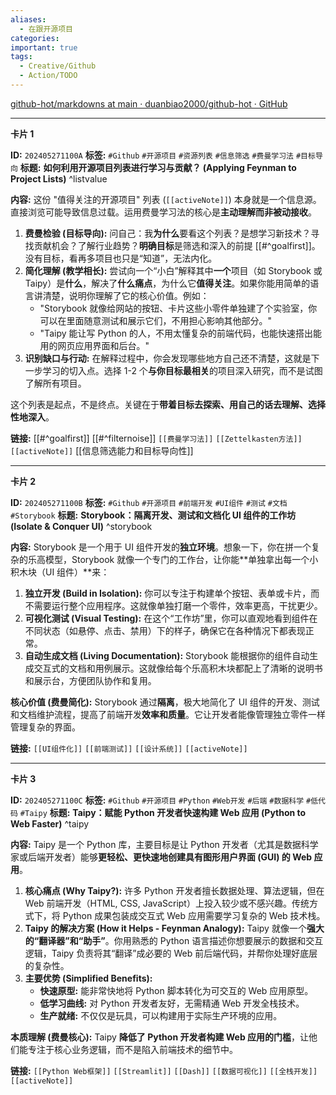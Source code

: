 ```yaml
---
aliases:
  - 在跟开源项目
categories: 
important: true
tags:
  - Creative/Github
  - Action/TODO
---
```


[github-hot/markdowns at main · duanbiao2000/github-hot · GitHub](https://github.com/duanbiao2000/github-hot/tree/main/markdowns)

---

**卡片 1**

**ID:** `202405271100A`
**标签:** `#Github` `#开源项目` `#资源列表` `#信息筛选` `#费曼学习法` `#目标导向`
**标题:** **如何利用开源项目列表进行学习与贡献？ (Applying Feynman to Project Lists)** ^listvalue

**内容:**
这份 "值得关注的开源项目" 列表 (`[[activeNote]]`) 本身就是一个信息源。直接浏览可能导致信息过载。运用费曼学习法的核心是**主动理解而非被动接收**。

1.  **费曼检验 (目标导向):** 问自己：我**为什么**要看这个列表？是想学习新技术？寻找贡献机会？了解行业趋势？**明确目标**是筛选和深入的前提 [[#^goalfirst]]。没有目标，看再多项目也只是“知道”，无法内化。
2.  **简化理解 (教学相长):** 尝试向一个“小白”解释其中**一个**项目（如 Storybook 或 Taipy）是**什么**，解决了**什么痛点**，为什么它**值得关注**。如果你能用简单的语言讲清楚，说明你理解了它的核心价值。例如：
    *   "Storybook 就像给网站的按钮、卡片这些小零件单独建了个实验室，你可以在里面随意测试和展示它们，不用担心影响其他部分。"
    *   "Taipy 能让写 Python 的人，不用太懂复杂的前端代码，也能快速搭出能用的网页应用界面和后台。"
3.  **识别缺口与行动:** 在解释过程中，你会发现哪些地方自己还不清楚，这就是下一步学习的切入点。选择 1-2 个**与你目标最相关**的项目深入研究，而不是试图了解所有项目。

这个列表是起点，不是终点。关键在于**带着目标去探索、用自己的话去理解、选择性地深入**。

**链接:** [[#^goalfirst]] [[#^filternoise]] `[[费曼学习法]]` `[[Zettelkasten方法]]` `[[activeNote]]` [[信息筛选能力和目标导向性]]

---

**卡片 2**

**ID:** `202405271100B`
**标签:** `#Github` `#开源项目` `#前端开发` `#UI组件` `#测试` `#文档` `#Storybook`
**标题:** **Storybook：隔离开发、测试和文档化 UI 组件的工作坊 (Isolate & Conquer UI)** ^storybook

**内容:**
Storybook 是一个用于 UI 组件开发的**独立环境**。想象一下，你在拼一个复杂的乐高模型，Storybook 就像一个专门的工作台，让你能**单独拿出每一个小积木块（UI 组件）**来：

1.  **独立开发 (Build in Isolation):** 你可以专注于构建单个按钮、表单或卡片，而不需要运行整个应用程序。这就像单独打磨一个零件，效率更高，干扰更少。
2.  **可视化测试 (Visual Testing):** 在这个“工作坊”里，你可以直观地看到组件在不同状态（如悬停、点击、禁用）下的样子，确保它在各种情况下都表现正常。
3.  **自动生成文档 (Living Documentation):** Storybook 能根据你的组件自动生成交互式的文档和用例展示。这就像给每个乐高积木块都配上了清晰的说明书和展示台，方便团队协作和复用。

**核心价值 (费曼简化):** Storybook 通过**隔离**，极大地简化了 UI 组件的开发、测试和文档维护流程，提高了前端开发**效率和质量**。它让开发者能像管理独立零件一样管理复杂的界面。

**链接:** `[[UI组件化]]` `[[前端测试]]` `[[设计系统]]` `[[activeNote]]`

---

**卡片 3**

**ID:** `202405271100C`
**标签:** `#Github` `#开源项目` `#Python` `#Web开发` `#后端` `#数据科学` `#低代码` `#Taipy`
**标题:** **Taipy：赋能 Python 开发者快速构建 Web 应用 (Python to Web Faster)** ^taipy

**内容:**
Taipy 是一个 Python 库，主要目标是让 Python 开发者（尤其是数据科学家或后端开发者）能够**更轻松、更快速地创建具有图形用户界面 (GUI) 的 Web 应用**。

1.  **核心痛点 (Why Taipy?):** 许多 Python 开发者擅长数据处理、算法逻辑，但在 Web 前端开发（HTML, CSS, JavaScript）上投入较少或不感兴趣。传统方式下，将 Python 成果包装成交互式 Web 应用需要学习复杂的 Web 技术栈。
2.  **Taipy 的解决方案 (How it Helps - Feynman Analogy):** Taipy 就像一个**强大的“翻译器”和“助手”**。你用熟悉的 Python 语言描述你想要展示的数据和交互逻辑，Taipy 负责将其“翻译”成必要的 Web 前后端代码，并帮你处理好底层的复杂性。
3.  **主要优势 (Simplified Benefits):**
    *   **快速原型:** 能非常快地将 Python 脚本转化为可交互的 Web 应用原型。
    *   **低学习曲线:** 对 Python 开发者友好，无需精通 Web 开发全栈技术。
    *   **生产就绪:** 不仅仅是玩具，可以构建用于实际生产环境的应用。

**本质理解 (费曼核心):** Taipy **降低了 Python 开发者构建 Web 应用的门槛**，让他们能专注于核心业务逻辑，而不是陷入前端技术的细节中。

**链接:** `[[Python Web框架]]` `[[Streamlit]]` `[[Dash]]` `[[数据可视化]]` `[[全栈开发]]` `[[activeNote]]`